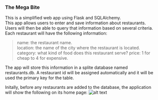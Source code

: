 ### The Mega Bite
This is a simplified web app using Flask and SQLAlchemy.<br />
This app allows users to enter and save information about restaurants.<br />
Users will then be able to query that information based on several criteria.<br />
Each restaurant will have the following information:
>name: the restaurant name.<br />
>location: the name of the city where the restaurant is located.<br />
>category: what kind of food does this restaurant serve?
>price: 1 for cheap to 4 for expensive.

The app will store this information in a splite database named restaurants.db. A restaurant id will be assigned automatically and it will be used the primary key for the table.<br />

Initally, before any restaurants are added to the database, the application will show the following on its home page:
![alt text][pic1]

[pic1]:https://github.com/blizzardneverbalance/Project/tree/master/The_Mega_Bite/images/Mega1.png "Logo Title Text 1"
